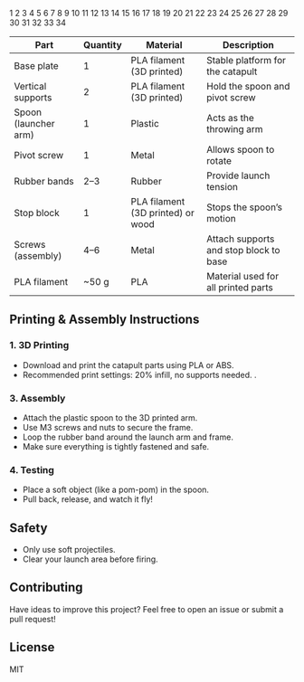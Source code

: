   1
  2
  3
  4
  5
  6
  7
  8
  9
 10
 11
 12
 13
 14
 15
 16
 17
 18
 19
 20
 21
 22
 23
 24
 25
 26
 27
 28
 29
 30
 31
 32
 33
 34
 

| Part | Quantity | Material | Description |
|------|-----------|-----------|-------------|
| Base plate | 1 | PLA filament (3D printed) | Stable platform for the catapult |
| Vertical supports | 2 | PLA filament (3D printed) | Hold the spoon and pivot screw |
| Spoon (launcher arm) | 1 | Plastic | Acts as the throwing arm |
| Pivot screw | 1 | Metal | Allows spoon to rotate |
| Rubber bands | 2–3 | Rubber | Provide launch tension |
| Stop block | 1 | PLA filament (3D printed) or wood | Stops the spoon’s motion |
| Screws (assembly) | 4–6 | Metal | Attach supports and stop block to base |
| PLA filament | ~50 g | PLA | Material used for all printed parts |

## Printing & Assembly Instructions

### 1. 3D Printing
- Download and print the catapult parts using PLA or ABS.
- Recommended print settings: 20% infill, no supports needed.
.

### 3. Assembly
- Attach the plastic spoon to the 3D printed arm.
- Use M3 screws and nuts to secure the frame.
- Loop the rubber band around the launch arm and frame.
- Make sure everything is tightly fastened and safe.

### 4. Testing
- Place a soft object (like a pom-pom) in the spoon.
- Pull back, release, and watch it fly!

## Safety
- Only use soft projectiles.
- Clear your launch area before firing.

## Contributing
Have ideas to improve this project? Feel free to open an issue or submit a pull request!

## License
MIT


